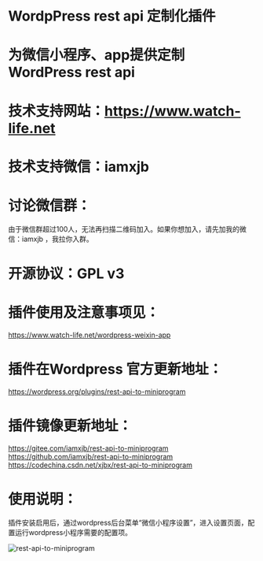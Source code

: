 ﻿# WordpPress rest api 定制化插件

# 为微信小程序、app提供定制 WordPress rest api

# 技术支持网站：https://www.watch-life.net

# 技术支持微信：iamxjb

# 讨论微信群：

由于微信群超过100人，无法再扫描二维码加入。如果你想加入，请先加我的微信：iamxjb ，我拉你入群。

# 开源协议：GPL v3

# 插件使用及注意事项见：

https://www.watch-life.net/wordpress-weixin-app

# 插件在Wordpress 官方更新地址：

https://wordpress.org/plugins/rest-api-to-miniprogram

# 插件镜像更新地址：

https://gitee.com/iamxjb/rest-api-to-miniprogram
https://github.com/iamxjb/rest-api-to-miniprogram
https://codechina.csdn.net/xjbx/rest-api-to-miniprogram




# 使用说明：

插件安装启用后，通过wordpress后台菜单“微信小程序设置”，进入设置页面，配置运行wordpress小程序需要的配置项。

![rest-api-to-miniprogram](https://raw.githubusercontent.com/iamxjb/rest-api-to-miniprogram/master/includes/images/rest-api-to-miniprogram.png) 
